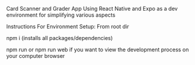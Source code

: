 Card Scanner and Grader App Using React Native and Expo as a dev environment for simplifying various aspects


Instructions For Environment Setup:
From root dir

npm i (installs all packages/dependencies)

npm run or npm run web if you want to view the development process on your computer browser
